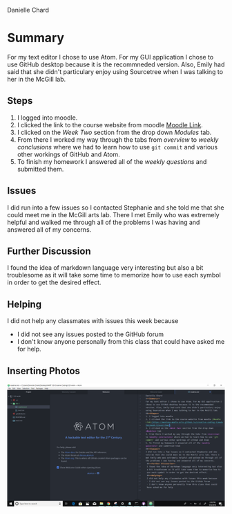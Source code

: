 Danielle Chard
# **Summary**
For my text editor I chose to use Atom. For my GUI application I chose to use GitHub desktop because it is the recommneded version. Also, Emily had said that she didn't particulary enjoy using Sourcetree when I was talking to her in the McGill lab.
## **Steps**
1. I logged into moodle.
2. I clicked the link to the course website from moodle [Moodle Link](https://montana-media-arts.github.io/creative-coding-1/modules/week-2/overview/).
3. I clicked on the *Week Two* section from the drop down *Modules* tab.
4. From there I worked my way through the tabs from *overview* to *weekly conclusions* where we had to learn how to use `git commit` and various other workings of GitHub and Atom.
5. To finish my homework I answered all of the *weekly questions* and submitted them.
## **Issues**
I did run into a few issues so I contacted Stephanie and she told me that she could meet me in the McGill arts lab. There I met Emily who was extremely helpful and walked me through all of the problems I was having and answered all of my concerns.
 ## **Further Discussion**
 I found the idea of markdown language very interesting but also a bit troublesome as it will take some time to memorize how to use each symbol in order to get the desired effect.
 ## **Helping**
 I did not help any classmates with issues this week because
 - I did not see any issues posted to the GitHub forum
 - I don't know anyone personally from this class that could have asked me for help.
 ## **Inserting Photos**
 ![Image of my editor](image-of-my-editor.png)
